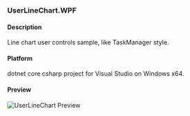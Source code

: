 ### UserLineChart.WPF

#### Description
Line chart user controls sample, like TaskManager style.

#### Platform
dotnet core csharp project for Visual Studio on Windows x64.

#### Preview
![UserLineChart Preview](https://raw.githubusercontent.com/Phoebus-Ma/DesktopApp/main/PreviewImages/user-line-chart-for-wpf.png)

